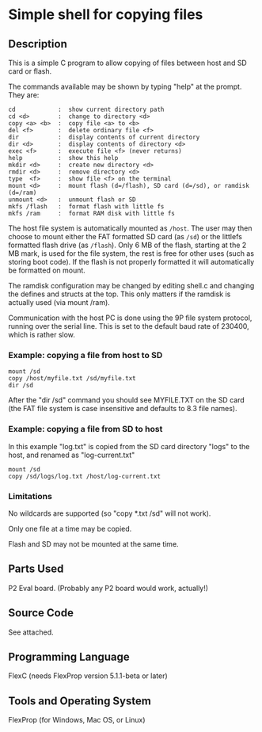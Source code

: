 # Simple shell for copying files

## Description

This is a simple C program to allow copying of files between host and SD card or flash.

The commands available may be shown by typing "help" at the prompt. They are:
```
cd            :  show current directory path
cd <d>        :  change to directory <d>
copy <a> <b>  :  copy file <a> to <b>
del <f>       :  delete ordinary file <f>
dir           :  display contents of current directory
dir <d>       :  display contents of directory <d>
exec <f>      :  execute file <f> (never returns)
help          :  show this help
mkdir <d>     :  create new directory <d>
rmdir <d>     :  remove directory <d>
type  <f>     :  show file <f> on the terminal
mount <d>     :  mount flash (d=/flash), SD card (d=/sd), or ramdisk (d=/ram)
unmount <d>   :  unmount flash or SD
mkfs /flash   :  format flash with little fs
mkfs /ram     :  format RAM disk with little fs
```


The host file system is automatically mounted as `/host`. The user may then choose to mount either the FAT formatted SD card (as `/sd`) or the littlefs formatted flash drive (as `/flash`). Only 6 MB of the flash, starting at the 2 MB mark, is used for the file system, the rest is free for other uses (such as storing boot code). If the flash is not properly formatted it will automatically be formatted on mount.

The ramdisk configuration may be changed by editing shell.c and changing the defines and structs at the top. This only matters if the ramdisk is actually used (via mount /ram).

Communication with the host PC is done using the 9P file system protocol, running over the serial line. This is set to the default baud rate of 230400, which is rather slow.

### Example: copying a file from host to SD

```
mount /sd
copy /host/myfile.txt /sd/myfile.txt
dir /sd
```

After the "dir /sd" command you should see MYFILE.TXT on the SD card (the FAT file system is case insensitive and defaults to 8.3 file names).

### Example: copying a file from SD to host

In this example "log.txt" is copied from the SD card directory "logs" to the host, and renamed as "log-current.txt"
```
mount /sd
copy /sd/logs/log.txt /host/log-current.txt
```

### Limitations

No wildcards are supported (so "copy *.txt /sd" will not work).

Only one file at a time may be copied.

Flash and SD may not be mounted at the same time.

## Parts Used

P2 Eval board. (Probably any P2 board would work, actually!)

## Source Code

See attached.

## Programming Language

FlexC (needs FlexProp version 5.1.1-beta or later)

## Tools and Operating System

FlexProp (for Windows, Mac OS, or Linux)

